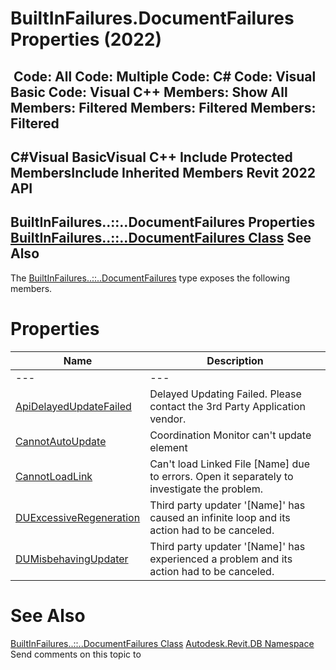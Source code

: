# BuiltInFailures.DocumentFailures Properties (2022)

﻿
 Code: All Code: Multiple Code: C# Code: Visual Basic Code: Visual C++  Members: Show All Members: Filtered Members: Filtered Members: Filtered   
---  
C#Visual BasicVisual C++
Include Protected MembersInclude Inherited Members
Revit 2022 API  
---  
BuiltInFailures..::..DocumentFailures Properties  
[BuiltInFailures..::..DocumentFailures Class](51cc3f4c-5e1f-90e9-896a-db461e14ed43.md "BuiltInFailures.DocumentFailures Class") See Also  
---  
The [BuiltInFailures..::..DocumentFailures](51cc3f4c-5e1f-90e9-896a-db461e14ed43.md "BuiltInFailures.DocumentFailures Class") type exposes the following members.
# Properties
| Name | Description |
| --- | --- |
| --- | --- | --- |
| [ApiDelayedUpdateFailed](66f703f1-7ba9-fde3-fcdb-2f4429a44d91.md "ApiDelayedUpdateFailed Property") | Delayed Updating Failed. Please contact the 3rd Party Application vendor. |
| [CannotAutoUpdate](7a9a21b1-2725-d63b-9b9c-284c110cc4d2.md "CannotAutoUpdate Property") | Coordination Monitor can't update element |
| [CannotLoadLink](6820689f-ab60-cfbb-8a07-3178d3c7ce4c.md "CannotLoadLink Property") | Can't load Linked File [Name] due to errors. Open it separately to investigate the problem. |
| [DUExcessiveRegeneration](ccd9a6f6-8da7-b728-81be-d2d388f52a23.md "DUExcessiveRegeneration Property") | Third party updater '[Name]' has caused an infinite loop and its action had to be canceled. |
| [DUMisbehavingUpdater](daeb536d-7fbb-8490-c9e5-02283124298d.md "DUMisbehavingUpdater Property") | Third party updater '[Name]' has experienced a problem and its action had to be canceled. |

# See Also
[BuiltInFailures..::..DocumentFailures Class](51cc3f4c-5e1f-90e9-896a-db461e14ed43.md "BuiltInFailures.DocumentFailures Class")
[Autodesk.Revit.DB Namespace](87546ba7-461b-c646-cbb1-2cb8f5bff8b2.md "Autodesk.Revit.DB Namespace")
Send comments on this topic to 